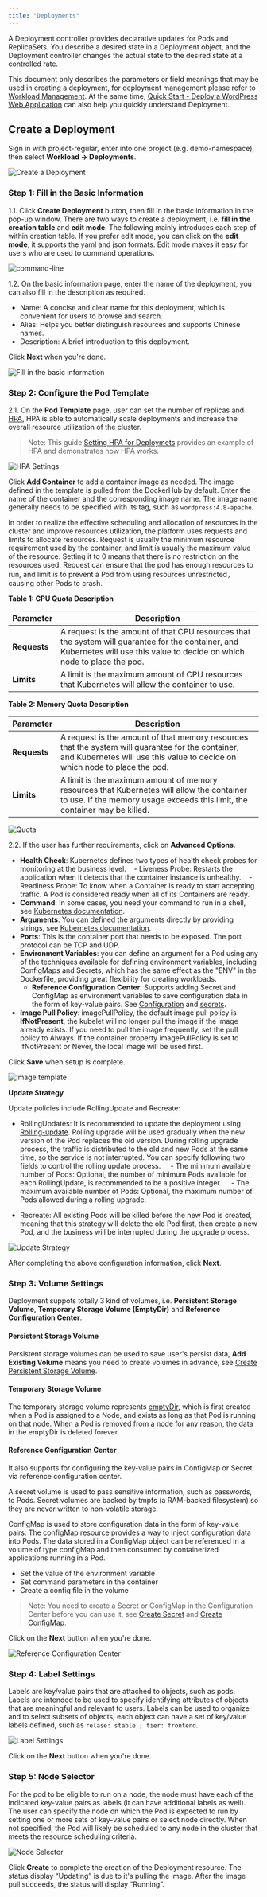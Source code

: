 ```yaml
---
title: "Deployments"
---
```


A Deployment controller provides declarative updates for Pods and ReplicaSets. You describe a desired state in a Deployment object, and the Deployment controller changes the actual state to the desired state at a controlled rate. 

This document only describes the parameters or field meanings that may be used in creating a deployment, for deployment management please refer to [Workload Management](../../workload/workload-management/). At the same time, [Quick Start - Deploy a WordPress Web Application](../../quick-start/wordpress-deployment/) can also help you quickly understand Deployment.

## Create a Deployment

Sign in with project-regular, enter into one project (e.g. demo-namespace), then select **Workload → Deployments**.

![Create a Deployment](https://pek3b.qingstor.com/kubesphere-docs/png/20190312111041.png)

### Step 1: Fill in the Basic Information

1.1. Click **Create Deployment** button, then fill in the basic information in the pop-up window. There are two ways to create a deployment, i.e. **fill in the creation table** and **edit mode**. The following mainly introduces each step of within creation table. If you prefer edit mode, you can click on the **edit mode**, it supports the yaml and json formats. Edit mode makes it easy for users who are used to command operations.

![command-line](https://pek3b.qingstor.com/kubesphere-docs/png/20190311153946.png)

1.2. On the basic information page, enter the name of the deployment, you can also fill in the description as required.

- Name: A concise and clear name for this deployment, which is convenient for users to browse and search.
- Alias: Helps you better distinguish resources and supports Chinese names.
- Description: A brief introduction to this deployment.

Click **Next** when you're done.

![Fill in the basic information](https://pek3b.qingstor.com/kubesphere-docs/png/20190311154158.png)

### Step 2: Configure the Pod Template

2.1. On the **Pod Template** page, user can set the number of replicas and [HPA](https://kubernetes.io/docs/tasks/run-application/horizontal-pod-autoscale-walkthrough), HPA is able to automatically scale deployments and increase the overall resource utilization of the cluster. 

> Note: This guide [Setting HPA for Deploymets](../../quick-start/hpa) provides an example of HPA and demonstrates how HPA works.

![HPA Settings](https://pek3b.qingstor.com/kubesphere-docs/png/20190311154740.png)

Click **Add Container** to add a container image as needed. The image defined in the template is pulled from the DockerHub by default. Enter the name of the container and the corresponding image name. The image name generally needs to be specified with its tag, such as `wordpress:4.8-apache`.

In order to realize the effective scheduling and allocation of resources in the cluster and improve resources utilization, the platform uses requests and limits to allocate resources. Request is usually the minimum resource requirement used by the container, and limit is usually the maximum value of the resource. Setting it to 0 means that there is no restriction on the resources used. Request can ensure that the pod has enough resources to run, and limit is to prevent a Pod from using resources unrestricted，causing other Pods to crash.

**Table 1: CPU Quota Description**

|Parameter|Description|
|---|---|
|**Requests**|A request is the amount of that CPU resources that the system will guarantee for the container, and Kubernetes will use this value to decide on which node to place the pod.  |
|**Limits**|A limit is the maximum amount of CPU resources that Kubernetes will allow the container to use.  |

**Table 2: Memory Quota Description**

|Parameter|Description|
|---|---|
|**Requests**|A request is the amount of that memory resources that the system will guarantee for the container, and Kubernetes will use this value to decide on which node to place the pod. |
|**Limits**|A limit is the maximum amount of memory resources that Kubernetes will allow the container to use. If the memory usage exceeds this limit, the container may be killed. |

![Quota](https://pek3b.qingstor.com/kubesphere-docs/png/20190312205428.png)

2.2. If the user has further requirements, click on **Advanced Options**.

- **Health Check**: Kubernetes defines two types of health check probes for monitoring at the business level. 
   - Liveness Probe: Restarts the application when it detects that the container instance is unhealthy.
   - Readiness Probe: To know when a Container is ready to start accepting traffic. A Pod is considered ready when all of its Containers are ready. 
- **Command**: In some cases, you need your command to run in a shell, see [Kubernetes documentation](https://kubernetes.io/docs/tasks/inject-data-application/define-command-Argument-container/#run-a-command-in-a-shell).
- **Arguments**: You can defined the arguments directly by providing strings, see [Kubernetes documentation](https://kubernetes.io/docs/tasks/inject-data-application/define-command-argument-container/).
- **Ports**: This is the container port that needs to be exposed. The port protocol can be TCP and UDP.
- **Environment Variables**: you can define an argument for a Pod using any of the techniques available for defining environment variables, including ConfigMaps and Secrets, which has the same effect as the "ENV" in the Dockerfile, providing great flexibility for creating workloads.
    - **Reference Configuration Center**: Supports adding Secret and ConfigMap as environment variables to save configuration data in the form of key-value pairs. See [Configuration](../../configuration/configmaps) and [secrets](../../configuration/secrets).
- **Image Pull Policy**: imagePullPolicy, the default image pull policy is **IfNotPresent**, the kubelet will no longer pull the image if the image already exists. If you need to pull the image frequently, set the pull policy to Always. If the container property imagePullPolicy is set to IfNotPresent or Never, the local image will be used first.

Click **Save** when setup is complete.

![image template](https://pek3b.qingstor.com/kubesphere-docs/png/20190311214334.png)

**Update Strategy**

Update policies include RollingUpdate and Recreate:

- RollingUpdates: It is recommended to update the deployment using [Rolling-update](https://kubernetes.io/docs/reference/generated/kubectl/kubectl-commands#rolling-update). Rolling upgrade will be used gradually when the new version of the Pod replaces the old version. During rolling upgrade process, the traffic is distributed to the old and new Pods at the same time, so the service is not interrupted. You can specify following two fields to control the rolling update process.
    - The minimum available number of Pods: Optional, the number of minimum Pods available for each RollingUpdate, is recommended to be a positive integer.
    - The maximum available number of Pods: Optional, the maximum number of Pods allowed during a rolling upgrade.

- Recreate: All existing Pods will be killed before the new Pod is created, meaning that this strategy will delete the old Pod first, then create a new Pod, and the business will be interrupted during the upgrade process.

![Update Strategy](https://pek3b.qingstor.com/kubesphere-docs/png/20190311215456.png)

After completing the above configuration information, click **Next**.

### Step 3: Volume Settings

Deployment suppots totally 3 kind of volumes, i.e. **Persistent Storage Volume**, **Temporary Storage Volume (EmptyDir)** and **Reference Configuration Center**.

#### Persistent Storage Volume

Persistent storage volumes can be used to save user's persist data, **Add Existing Volume** means you need to create volumes in advance, see [Create Persistent Storage Volume](../../storage/pvc). 

#### Temporary Storage Volume

The temporary storage volume represents [emptyDir](https://kubernetes.cn/docs/concepts/storage/volumes/#emptydir), which is first created when a Pod is assigned to a Node, and exists as long as that Pod is running on that node. When a Pod is removed from a node for any reason, the data in the emptyDir is deleted forever.

#### Reference Configuration Center

It also supports for configuring the key-value pairs ​​in ConfigMap or Secret via reference configuration center.

A secret volume is used to pass sensitive information, such as passwords, to Pods. Secret volumes are backed by tmpfs (a RAM-backed filesystem) so they are never written to non-volatile storage. 

ConfigMap is used to store configuration data in the form of key-value pairs. The configMap resource provides a way to inject configuration data into Pods. The data stored in a ConfigMap object can be referenced in a volume of type configMap and then consumed by containerized applications running in a Pod.

- Set the value of the environment variable
- Set command parameters in the container
- Create a config file in the volume

> Note: You need to create a Secret or ConfigMap in the Configuration Center before you can use it, see [Create Secret](../../configuration/secrets/#Create-secret) and [Create ConfigMap](../../configuration/configmaps).

Click on the **Next** button when you're done.

![Reference Configuration Center](https://pek3b.qingstor.com/kubesphere-docs/png/20190312101454.png)

### Step 4: Label Settings

Labels are key/value pairs that are attached to objects, such as pods. Labels are intended to be used to specify identifying attributes of objects that are meaningful and relevant to users. Labels can be used to organize and to select subsets of objects, each object can have a set of key/value labels defined, such as `relase: stable ; tier: frontend`.

![Label Settings](https://pek3b.qingstor.com/kubesphere-docs/png/20190312102359.png)

Click on the **Next** button when you're done.

### Step 5: Node Selector

For the pod to be eligible to run on a node, the node must have each of the indicated key-value pairs as labels (it can have additional labels as well). The user can specify the node on which the Pod is expected to run by setting one or more sets of key-value pairs or select node directly. When not specified, the Pod will likely be scheduled to any node in the cluster that meets the resource scheduling criteria.

![Node Selector](https://pek3b.qingstor.com/kubesphere-docs/png/20190312102641.png)

Click **Create** to complete the creation of the Deployment resource. The status display “Updating” is due to it's pulling the image. After the image pull succeeds, the status will display “Running”.